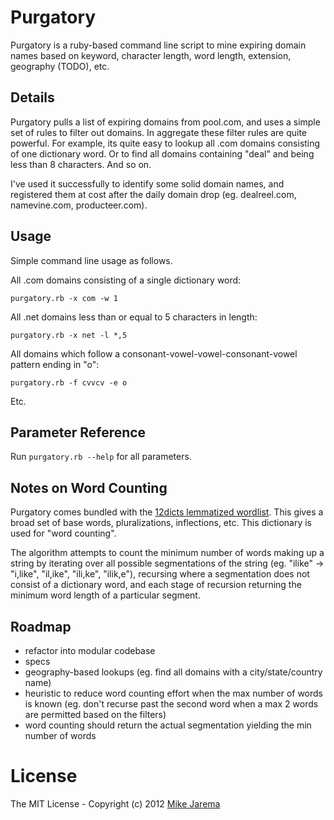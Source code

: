 # Purgatory

Purgatory is a ruby-based command line script to mine expiring domain names based on keyword, character length, word length, extension, geography (TODO), etc.


## Details

Purgatory pulls a list of expiring domains from pool.com, and uses a simple set of rules to filter out domains.  In aggregate these filter rules are quite powerful.  For example, its quite easy to lookup all .com domains consisting of one dictionary word.  Or to find all domains containing "deal" and being less than 8 characters.  And so on.

I've used it successfully to identify some solid domain names, and registered them at cost after the daily domain drop (eg. dealreel.com, namevine.com, producteer.com).


## Usage

Simple command line usage as follows.

All .com domains consisting of a single dictionary word:

``purgatory.rb -x com -w 1``

All .net domains less than or equal to 5 characters in length:

``purgatory.rb -x net -l *,5``

All domains which follow a consonant-vowel-vowel-consonant-vowel pattern ending in "o":

``purgatory.rb -f cvvcv -e o``

Etc.


## Parameter Reference

Run ``purgatory.rb --help`` for all parameters.


## Notes on Word Counting

Purgatory comes bundled with the [12dicts lemmatized wordlist](http://wordlist.sourceforge.net/12dicts-readme-r5.html).  This gives a broad set of base words, pluralizations, inflections, etc.  This dictionary is used for "word counting".

The algorithm attempts to count the minimum number of words making up a string by iterating over all possible segmentations of the string (eg. "ilike" -> "i,like", "il,ike", "ili,ke", "ilik,e"), recursing where a segmentation does not consist of a dictionary word, and each stage of recursion returning the minimum word length of a particular segment.


## Roadmap

* refactor into modular codebase
* specs
* geography-based lookups (eg. find all domains with a city/state/country name)
* heuristic to reduce word counting effort when the max number of words is known (eg. don't recurse past the second word when a max 2 words are permitted based on the filters)
* word counting should return the actual segmentation yielding the min number of words


# License

The MIT License - Copyright (c) 2012 [Mike Jarema](http://mikejarema.com)
